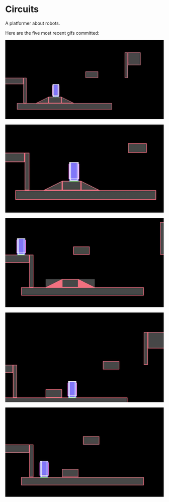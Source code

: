 # Circuits
A platformer about robots.

Here are the five most recent gifs committed:

![015-slope-collisions.gif](gifs/015-slope-collisions.gif?raw=true "015-slope-collisions")

![014-triangle-outlines.gif](gifs/014-triangle-outlines.gif?raw=true "014-triangle-outlines")

![013-slopes.gif](gifs/013-slopes.gif?raw=true "013-slopes")

![012-frame-of-reference.gif](gifs/012-frame-of-reference.gif?raw=true "012-frame-of-reference")

![011-walljumping.gif](gifs/011-walljumping.gif?raw=true "011-walljumping")
